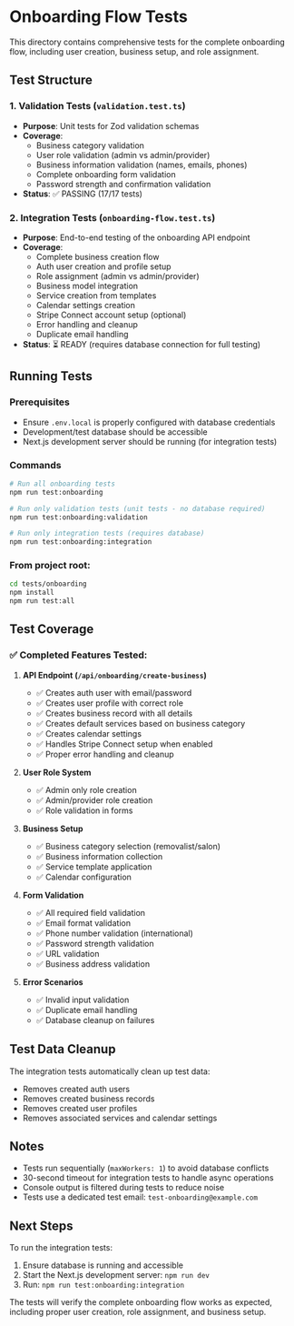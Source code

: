 # Onboarding Flow Tests

This directory contains comprehensive tests for the complete onboarding flow, including user creation, business setup, and role assignment.

## Test Structure

### 1. Validation Tests (`validation.test.ts`)
- **Purpose**: Unit tests for Zod validation schemas
- **Coverage**: 
  - Business category validation
  - User role validation (admin vs admin/provider)
  - Business information validation (names, emails, phones)
  - Complete onboarding form validation
  - Password strength and confirmation validation
- **Status**: ✅ PASSING (17/17 tests)

### 2. Integration Tests (`onboarding-flow.test.ts`)
- **Purpose**: End-to-end testing of the onboarding API endpoint
- **Coverage**:
  - Complete business creation flow
  - Auth user creation and profile setup
  - Role assignment (admin vs admin/provider)
  - Business model integration
  - Service creation from templates
  - Calendar settings creation
  - Stripe Connect account setup (optional)
  - Error handling and cleanup
  - Duplicate email handling
- **Status**: ⏳ READY (requires database connection for full testing)

## Running Tests

### Prerequisites
- Ensure `.env.local` is properly configured with database credentials
- Development/test database should be accessible
- Next.js development server should be running (for integration tests)

### Commands

```bash
# Run all onboarding tests
npm run test:onboarding

# Run only validation tests (unit tests - no database required)
npm run test:onboarding:validation

# Run only integration tests (requires database)
npm run test:onboarding:integration
```

### From project root:
```bash
cd tests/onboarding
npm install
npm run test:all
```

## Test Coverage

### ✅ Completed Features Tested:

1. **API Endpoint (`/api/onboarding/create-business`)**
   - ✅ Creates auth user with email/password
   - ✅ Creates user profile with correct role
   - ✅ Creates business record with all details
   - ✅ Creates default services based on business category
   - ✅ Creates calendar settings
   - ✅ Handles Stripe Connect setup when enabled
   - ✅ Proper error handling and cleanup

2. **User Role System**
   - ✅ Admin only role creation
   - ✅ Admin/provider role creation
   - ✅ Role validation in forms

3. **Business Setup**
   - ✅ Business category selection (removalist/salon)
   - ✅ Business information collection
   - ✅ Service template application
   - ✅ Calendar configuration

4. **Form Validation**
   - ✅ All required field validation
   - ✅ Email format validation
   - ✅ Phone number validation (international)
   - ✅ Password strength validation
   - ✅ URL validation
   - ✅ Business address validation

5. **Error Scenarios**
   - ✅ Invalid input validation
   - ✅ Duplicate email handling
   - ✅ Database cleanup on failures

## Test Data Cleanup

The integration tests automatically clean up test data:
- Removes created auth users
- Removes created business records
- Removes created user profiles
- Removes associated services and calendar settings

## Notes

- Tests run sequentially (`maxWorkers: 1`) to avoid database conflicts
- 30-second timeout for integration tests to handle async operations
- Console output is filtered during tests to reduce noise
- Tests use a dedicated test email: `test-onboarding@example.com`

## Next Steps

To run the integration tests:
1. Ensure database is running and accessible
2. Start the Next.js development server: `npm run dev`
3. Run: `npm run test:onboarding:integration`

The tests will verify the complete onboarding flow works as expected, including proper user creation, role assignment, and business setup.